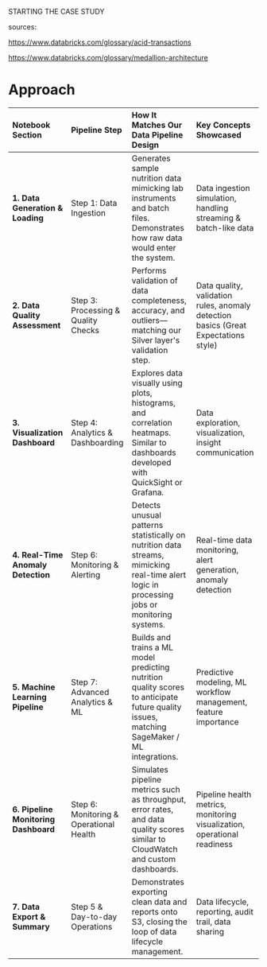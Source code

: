 STARTING THE CASE STUDY  

sources: 

https://www.databricks.com/glossary/acid-transactions


https://www.databricks.com/glossary/medallion-architecture


# Approach

| Notebook Section | Pipeline Step | How It Matches Our Data Pipeline Design | Key Concepts Showcased |
| :-- | :-- | :-- | :-- |
| **1. Data Generation \& Loading** | Step 1: Data Ingestion | Generates sample nutrition data mimicking lab instruments and batch files. Demonstrates how raw data would enter the system. | Data ingestion simulation, handling streaming \& batch-like data |
| **2. Data Quality Assessment** | Step 3: Processing \& Quality Checks | Performs validation of data completeness, accuracy, and outliers—matching our Silver layer's validation step. | Data quality, validation rules, anomaly detection basics (Great Expectations style) |
| **3. Visualization Dashboard** | Step 4: Analytics \& Dashboarding | Explores data visually using plots, histograms, and correlation heatmaps. Similar to dashboards developed with QuickSight or Grafana. | Data exploration, visualization, insight communication |
| **4. Real-Time Anomaly Detection** | Step 6: Monitoring \& Alerting | Detects unusual patterns statistically on nutrition data streams, mimicking real-time alert logic in processing jobs or monitoring systems. | Real-time data monitoring, alert generation, anomaly detection |
| **5. Machine Learning Pipeline** | Step 7: Advanced Analytics \& ML | Builds and trains a ML model predicting nutrition quality scores to anticipate future quality issues, matching SageMaker / ML integrations. | Predictive modeling, ML workflow management, feature importance |
| **6. Pipeline Monitoring Dashboard** | Step 6: Monitoring \& Operational Health | Simulates pipeline metrics such as throughput, error rates, and data quality scores similar to CloudWatch and custom dashboards. | Pipeline health metrics, monitoring visualization, operational readiness |
| **7. Data Export \& Summary** | Step 5 \& Day-to-day Operations | Demonstrates exporting clean data and reports onto S3, closing the loop of data lifecycle management. | Data lifecycle, reporting, audit trail, data sharing |
